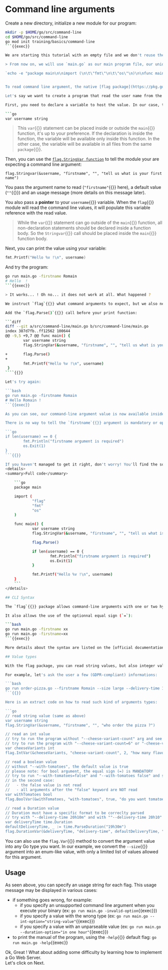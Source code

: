 # Command line arguments

Create a new directory, initialize a new module for our program:

```bash
mkdir -p $HOME/go/src/command-line
cd $HOME/go/src/command-line
go mod init training/basics/command-line
```{{exec}}

We are starting this tutorial with an empty file and we don't reuse the code from the previous step.

> From now on, we will use `main.go` as our main program file, our unique entrypoint. So create a new file named `main.go` in your command-line directory.

`echo -e "package main\n\nimport (\n\t\"fmt\"\n\t\"os\"\n)\n\nfunc main() {\n}" > main.go`{{exec}}


To read command line argument, the native [flag package](https://pkg.go.dev/flag) can help.

Let's say we want to create a program that read the user name from the command line arguments, and print it on the console.

First, you need to declare a variable to host the value. In our case, the name is a string:

```go
var username string
```

> This `var`{{}} statement can be placed inside or outside the `main`{{}} function, it's up to your preference. If the declaration is inside the function, the variable will be available only inside this function. In the other case, the variable will be available in all files from the same `package`{{}}.

Then, you can use the [`flag.StringVar function`](https://pkg.go.dev/flag#StringVar) to tell the module your are expecting a command line argument:

`flag.Stringvar(&username, "firstname", "", "tell us what is your first name")`

You pass the argument name to read (`"firstname"`{{}} here), a default value (`""`{{}}) and an usage message (more details on this message later).

You also pass a **pointer** to your `username`{{}} variable. When the `flag`{{}} module will read the command line values, it will populate this variable reference with the read value.

> While the `var`{{}} statement can go outside of the `main`{{}} function, all non-declaration statements should be declared inside a function body. So the `Stringvar`{{}} call should be placed inside the `main`{{}} function body.

Next, you can print the value using your variable:

```go
fmt.Printf("Hello %v !\n", username)
```

And try the program:

```bash
go run main.go -firstname Romain
# Hello  !
```{{exec}}

> It works... ! Oh no... it does not work at all. What happened ?

We instruct `flag`{{}} what command arguments to expect, but we also need to ask **explicity** to read and parse the command line string.

Add the `flag.Parse()`{{}} call before your print function:

```diff
diff --git a/src/command-line/main.go b/src/command-line/main.go
index 387d7fb..ff12562 100644
@@ -9,5 +9,7 @@ func main() {
        var username string
        flag.StringVar(&username, "firstname", "", "tell us what is your name")

+       flag.Parse()
+
        fmt.Printf("Hello %v !\n", username)
 }
````{{}}

Let's try again:

```bash
go run main.go -firstname Romain
# Hello Romain !
```{{exec}}

As you can see, our command-line argument value is now available inside our Go program. Good job !

There is no way to tell the `firstname`{{}} argument is mandatory or optionnal. If you want this functionnality, you should implement it yourself, for example like this:

```go
if len(username) == 0 {
        fmt.Println("firstname argument is required")
        os.Exit(1)
}
```{{}}

If you haven't managed to get it right, don't worry! You'll find the solution provided below.  
<details>
<summary>Full code</summary>

    ```go
    package main

    import (
            "flag"
            "fmt"
            "os"
    )

    func main() {
            var username string
            flag.StringVar(&username, "firstname", "", "tell us what is your name")

            flag.Parse()

            if len(username) == 0 {
                    fmt.Println("firstname argument is required")
                    os.Exit(1)
            }

            fmt.Printf("Hello %v !\n", username)
    }
    ```
</details>

## CLI Syntax

The `flag`{{}} package allows command-line arguments with one or two hyphens signs (`-`). This means `go run main.go -firstname xx`{{}} and `go run main.go --firstname xx`{{}} are equivalent.

It also allows the use of the optionnal equal sign (`=`):

```bash
go run main.go -firstname xx
go run main.go -firstname=xx
```{{exec}}

More details about the syntax are listed on the [official documentation chapter](https://pkg.go.dev/flag#hdr-Command_line_flag_syntax).

## Value types

With the flag package, you can read string values, but also integer values, durations, and booleans.

For example, let's ask the user a few (GDPR-compliant) informations:

```bash
go run order-pizza.go --firstname Romain --size large --delivery-time 19h45m --cheese-variant-count 3 --with-tomatoes=false
```{{}}

Here is an extract code on how to read such kind of arguments types:

```go
// read string value (same as above)
var username string
flag.StringVar(&username, "firstname", "", "who order the pizza ?")

// read an int value
// try to run the program without "--cheese-variant-count" arg and see what happens
// try to run the program with "--cheese-variant-count=6" or "-cheese-variant-count 6"
var cheeseVariants int
flag.IntVar(&cheeseVariants, "cheese-variant-count", 2, "how many flavours of cheese do you want?")

// read a boolean value
// without "--with-tomatoes", the default value is true
// please note: for bool argument, the equal sign (=) is MANDATORY
// try to run "--with-tomatoes=false" and "--with-tomatoes false" and see what happens
// in the second case:
//   - the false value is not read
//   - all arguments after the "false" keyword are NOT read
var withTomatoes bool
flag.BoolVar(&withTomatoes, "with-tomatoes", true, "do you want tomatoes on your pizza ?")

// read a Duration value
// Duration must have a specific format to be correclty parsed
// try with "--delivery-time 20h10m" and with ""--delivery-time 20h10" and see what happens
var deliveryTime time.Duration
defaultDeliveryTime, _ := time.ParseDuration("19h30m")
flag.DurationVar(&deliveryTime, "delivery-time", defaultDeliveryTime, "At what time do you want us to deliver your pizza ?")
```

You can also use the `flag.Var`{{}} method to convert the argument value into any Go type you want. In our example, we convert the `--size`{{}} argument into an enum-like value, with only a limited list of values allowed for this argument.

## Usage

As seen above, you can specify an usage string for each flag. This usage message may be displayed in various cases:

- if something goes wrong, for example:
    * if you specify an unsupported command line argument when you execute your binary (ex: `go run main.go -invalid-option`{{exec}})
    * if you specify a value with the wrong type (ex: `go run main.go --int-option="string-value"`{{exec}})
    * if you specify a value with an unparseable value (ex: `go run main.go --duration-option="in one hour"`{{exec}})
- to print the manual of the program, using the `-help`{{}} default flag: `go run main.go -help`{{exec}}

Ok, Great !
What about adding some difficulty by learning how to implement a Go Web Server.  
Let's click on Next.
